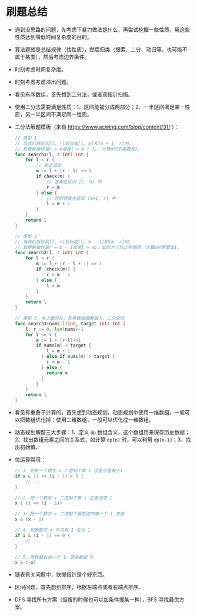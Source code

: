 # 刷题总结

- 遇到没思路的问题，先考虑下暴力做法是什么，再尝试挖掘一些性质，用这些性质达到降低时间复杂度的目的。

- 算法题就是总结规律（找性质），然后归类（搜索、二分、动归等，也可能不属于某类），然后考虑边界条件。

- 时刻考虑时间复杂度。

- 时刻考虑考虑溢出问题。

- 看见有序数组，首先想到二分法，或者双指针扫描。

- 使用二分法需要满足性质：1、区间能被分成两部分；2、一半区间满足某一性质，另一半区间不满足同一性质。

- 二分法解题模板（来自 https://www.acwing.com/blog/content/31/ ）：

  ```go
  // 类型 1：
  // 当我们将区间[l, r]划分成[l, m]和[m + 1, r]时，
  // 其更新操作是r = m或者l = m + 1;，计算m时不需要加1。
  func search1(l, r int) int {
      for l < r {
          // 防止溢出
          m := l + (r - l) >> 1
          if check(m) {
              // 答案在区间 [l, m] 中
              r = m
          } else {
              // 否则答案在区间 [m+1, r] 中
              l = m + 1
          }
      }
      return l
  }
  
  // 类型 2：
  // 当我们将区间[l, r]划分成[l, m - 1]和[m, r]时，
  // 其更新操作是r = m - 1或者l = m;，此时为了防止死循环，计算m时需要加1。
  func search2(l, r int) int {
      for l < r {
          m := l + (r - l + 1) >> 1
          if (check(m)) {
              r = m - 1
          } else {
              l = m
          }
      }
      return l
  }
  
  // 类型 3，与上面对比，有序数组搜索插入，二分查找
  func search3(nums []int, target int) int {
      l, r := 0, len(nums)-1
      for l <= r {
          m := l + (r-l)>>1
          if nums[m] < target {
              l = m + 1
            } else if nums[m] > target {
              r = m - 1
            } else {
              return m
            }
          }
      }
      return l
  }
  ```

- 看见有重叠子计算的，首先想到动态规划。动态规划中使用一维数组，一般可以把数组优化掉；使用二维数组，一般可以优化成一维数组。 

- 动态规划解题三大步骤：1、定义 `dp` 数组含义，这个数组用来保存历史数据；2、找出数组元素之间的关系式，如计算 `dp[n]` 时，可以利用 `dp[n-1]`；3、找出初始值。 

- 位运算常用：

  ```go
  // 1、判断一个数字 x 二进制下第 i 位是不是等于1
  if x & (1 << (i - 1) > 0 {
      // ...
  }
  
  // 2、把一个数字 x 二进制下第 i 位更改成 1
  x | (1 << (i - 1))
  
  // 3、把一个数字 x 二进制下最右边的第一个 1 去掉
  x & (x - 1)

  // 4、判断数字 x 中只有 1 位为 1
  if i & (i - 1) == 0 {
      // ...
  }

  // 5、得到最右边一个 1，其余都是 0
  x & (-x)
  ```
  
- 链表有关问题中，快慢指针是个好东西。

- 区间问题，首先想到排序，根据左端点或者右端点排序。

- DFS 寻找所有方案（但搜的时候也可以加条件搜某一种），BFS 寻找最优方案。